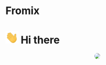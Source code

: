 # Fromix
# <img src="wave.gif" width="35"/> Hi there 

<div id="header" align="center">
  <img src="giphy.gif" width="200" style="border-radius: 50%;"/>
</div>

